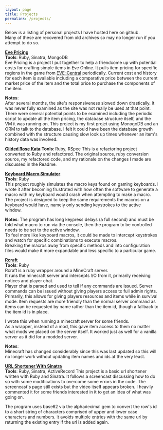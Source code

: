 ```yaml
---
layout: page
title: Projects
permalink: /projects/
---
```


Below is a listing of personal projects I have hosted here on github.  
Many of these are recovered from old archives so may no longer run if you attempt to do so.

**[Eve Pricing]**  
**Tools**: Ruby, Sinatra, MongoDB  
Eve Pricing is a project I put together to help a friendcome up with potential costs for crafting simple items in Eve Online. 
It pulls item pricing for specific regions in the game from [EVE-Central](http://eve-central.com) periodically. Current cost and history for each item is available including a comparative price between the current market price of the item and the total price to purchase the components of the item.

**Notes**:  
After several months, the site's responsiveness slowed down drastically.
It was never fully examined as the site was not really be used at that point.
There were several potential points to be examined including the periodic script to update all the item pricing, the database structure itself, and the VM it was running on.
This project is my first projct using MonogoDB and an ORM to talk to the database. I felt it could have been the database growth combined with the structure causing slow look up times whenever an item's history data was involved.

**[Gilded Rose Kata]**
**Tools**: Ruby, RSpec
This is a refactoring project converted to Ruby and refactored.
The original source, ruby conversion source, my refactored code, and my rationale on the changes I made are discussed in the Readme.

**[Keyboard Macro Simulator]**  
**Tools**: Ruby  
This project roughly simulates the macro keys found on gaming keyboards.
I wrote it after becoming frustrated with how often the software to generate a macro with my keyboard would crash when attempting to make a macro.
The project is designed to keep the same requirements the macros on a keyboard would have, namely only sending keystrokes to the active window.  

**Notes**:
The program has long keypress delays (a full second) and must be told what macro to run via the console, then the program to be controlled needs to be set to the active window.  
To feel more like keyboard macros, it could be made to intercept keystrokes and watch for specific combinations to execute macros.  
Breaking the macros away from specific methods and into configuration files would make it more expandable and less specific to a particular game.

**[Rcraft]**  
**Tools**: Ruby  
Rcraft is a ruby wrapper around a MineCraft server.  
It runs the minecraft server and intercepts I/O from it, primarily receiving notices and player chat.  
Player chat is parsed and used to tell if any commands are issued.
Server commands can be issued without giving players access to full admin rights.
Primarily, this allows for giving players resources and items while in survival mode.
Item requests are more friendly than the normal server command as items can be requested by name rather than the item id, though a fallback to the item id is in place.

I wrote this when running a minecraft server for some friends.  
As a wrapper, instead of a mod, this gave item access to them no matter what mods we placed on the server itself. It worked just as well for a vanilla server as it did for a modded server.

**Notes**:  
Minecraft has changed considerably since this was last updated so this will no longer work without updating item names and ids at the very least.

**[URL Shortener With Sinatra]**  
**Tools**: Ruby, Sinatra, ActiveRecord
This project is a basic url shortener written with Ruby and Sinatra. 
It follows a screencast discussing how to do so with some modifications to overcome some errors in the code.  The screencast's page still exists but the video itself appears broken.
I heavily commented it for some friends interested in it to get an idea of what was going on.

The program uses base62 via the alphadecimal gem to convert the row's id to a short string of characters comprised of upper and lower case characters and numbers.  It avoids multiple entries with the same url by returning the existing entry if the url is added again.

[Eve Pricing]: https://github.com/makkura/eve_pricing
[Gilded Rose Kata]: https://github.com/makkura/gilded_rose_kata
[Keyboard Macro Simulator]: https://github.com/makkura/keyboard_macros
[Rcraft]: https://github.com/makkura/rcraft
[URL Shortener With Sinatra]: https://github.com/makkura/short_url_sinatra
[WoW Horn]: https://github.com/makkura/wow_horn